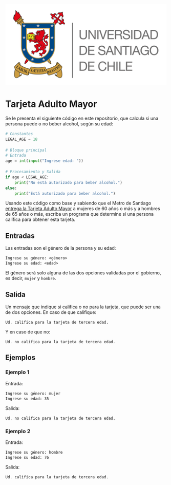 ![logo](./assets/logo_usach.png)

# Tarjeta Adulto Mayor

Se le presenta el siguiente código en este repositorio, que calcula si una persona puede o no beber alcohol, según su edad:
```python
# Constantes
LEGAL_AGE = 18

# Bloque principal
# Entrada
age = int(input("Ingrese edad: "))

# Procesamiento y Salida
if age < LEGAL_AGE:
    print("No está autorizado para beber alcohol.")
else:
    print("Está autorizado para beber alcohol.")
```

Usando este código como base y sabiendo que el Metro de Santiago [entrega la Tarjeta Adulto Mayor](https://www.chileatiende.gob.cl/fichas/7812-tarjeta-adulto-mayor-de-metro-de-santiago) a mujeres de 60 años o más y a hombres de 65 años o más, escriba un programa que determine si una persona califica para obtener esta tarjeta.

## Entradas

Las entradas son el género de la persona y su edad:
```
Ingrese su género: <género>
Ingrese su edad: <edad>
```

El género será solo alguna de las dos opciones validadas por el gobierno, es decir, `mujer` y `hombre`.

## Salida

Un mensaje que indique si califica o no para la tarjeta, que puede ser una de dos opciones. En caso de que califique:
```
Ud. califica para la tarjeta de tercera edad.
```
Y en caso de que no:
```
Ud. no califica para la tarjeta de tercera edad.
```

## Ejemplos

### Ejemplo 1
Entrada:
```
Ingrese su género: mujer
Ingrese su edad: 35
```

Salida:
```
Ud. no califica para la tarjeta de tercera edad.
```

### Ejemplo 2
Entrada:
```
Ingrese su género: hombre
Ingrese su edad: 76
```

Salida:
```
Ud. califica para la tarjeta de tercera edad.
```
